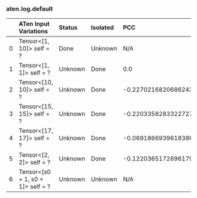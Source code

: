 ### aten.log.default
|    | ATen Input Variations             | Status   | Isolated   | PCC                  | Host   |
|---:|:----------------------------------|:---------|:-----------|:---------------------|:-------|
|  0 | Tensor<[1, 10]> self = ?          | Done     | Unknown    | N/A                  | N/A    |
|  1 | Tensor<[1, 1]> self = ?           | Unknown  | Done       | 0.0                  | 0      |
|  2 | Tensor<[10, 10]> self = ?         | Unknown  | Done       | -0.22702168206862433 | 0      |
|  3 | Tensor<[15, 15]> self = ?         | Unknown  | Done       | -0.22033582833227272 | 0      |
|  4 | Tensor<[17, 17]> self = ?         | Unknown  | Done       | -0.06918669396183869 | 0      |
|  5 | Tensor<[2, 2]> self = ?           | Unknown  | Done       | -0.12203651726961795 | 0      |
|  6 | Tensor<[s0 + 1, s0 + 1]> self = ? | Unknown  | Unknown    | N/A                  | N/A    |


